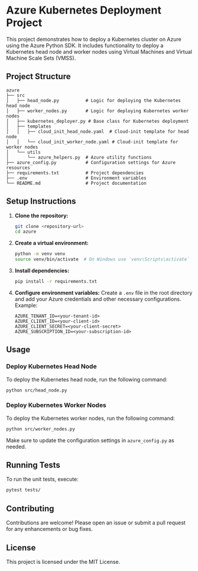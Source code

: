 # Azure Kubernetes Deployment Project

This project demonstrates how to deploy a Kubernetes cluster on Azure using the Azure Python SDK. It includes functionality to deploy a Kubernetes head node and worker nodes using Virtual Machines and Virtual Machine Scale Sets (VMSS).

## Project Structure

```
azure
├── src
│   ├── head_node.py          # Logic for deploying the Kubernetes head node
│   ├── worker_nodes.py       # Logic for deploying Kubernetes worker nodes
│   ├── kubernetes_deployer.py # Base class for Kubernetes deployment
│   ├── templates
│   │   ├── cloud_init_head_node.yaml  # Cloud-init template for head node
│   │   └── cloud_init_worker_node.yaml # Cloud-init template for worker nodes
│   └── utils
│       └── azure_helpers.py  # Azure utility functions
├── azure_config.py           # Configuration settings for Azure resources
├── requirements.txt          # Project dependencies
├── .env                      # Environment variables
└── README.md                 # Project documentation
```

## Setup Instructions

1. **Clone the repository:**
   ```bash
   git clone <repository-url>
   cd azure
   ```

2. **Create a virtual environment:**
   ```bash
   python -m venv venv
   source venv/bin/activate  # On Windows use `venv\Scripts\activate`
   ```

3. **Install dependencies:**
   ```bash
   pip install -r requirements.txt
   ```

4. **Configure environment variables:**
   Create a `.env` file in the root directory and add your Azure credentials and other necessary configurations. Example:

   ```
   AZURE_TENANT_ID=<your-tenant-id>
   AZURE_CLIENT_ID=<your-client-id>
   AZURE_CLIENT_SECRET=<your-client-secret>
   AZURE_SUBSCRIPTION_ID=<your-subscription-id>
   ```

## Usage

### Deploy Kubernetes Head Node

To deploy the Kubernetes head node, run the following command:

```bash
python src/head_node.py
```

### Deploy Kubernetes Worker Nodes

To deploy the Kubernetes worker nodes, run the following command:

```bash
python src/worker_nodes.py
```

Make sure to update the configuration settings in `azure_config.py` as needed.

## Running Tests

To run the unit tests, execute:

```bash
pytest tests/
```

## Contributing

Contributions are welcome! Please open an issue or submit a pull request for any enhancements or bug fixes.

## License

This project is licensed under the MIT License.